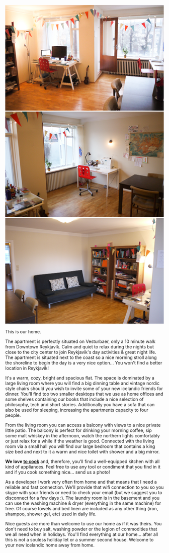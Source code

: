 ![](/images/house/1.jpg)
![](/images/house/2.jpg)
![](/images/house/3.jpg)

This is our home.

The apartment is perfectly situated on Vesturbaer, only a 10 minute walk from Downtown Reykjavík. Calm and quiet to relax during the nights but close to the city center to join Reykjavik's day activities & great night life. The apartment is situated next to the coast so a nice morning stroll along the shoreline to begin the day is a very nice option… You won't find a better location in Reykjavík!

It's a warm, cozy, bright and spacious flat. The space is dominated by a large living room where you will find a big dinning table and vintage nordic style chairs should you wish to invite some of your new icelandic friends for dinner. You'll find too two smaller desktops that we use as home offices and some shelves containing our books that include a nice selection of philosophy, tech and short stories. Additionally you have a sofa that can also be used for sleeping, increasing the apartments capacity to four people.

From the living room you can access a balcony with views to a nice private little patio. The balcony is perfect for drinking your morning coffee, sip some malt whiskey in the afternoon, watch the northern lights comfortably or just relax for a while if the weather is good. Connected with the living room via a small hall you will find our large bedroom that contains a king size bed and next to it a warm and nice toilet with shower and a big mirror.

**We love [to cook](http://sumendi.is)** and, therefore, you'll find a well-equipped kitchen with all kind of appliances. Feel free to use any tool or condiment that you find in it and if you cook something nice... send us a photo!

As a developer I work very often from home and that means that I need a reliable and fast connection. We'll provide that wifi connection to you so you skype with your friends or need to check your email (but we suggest you to disconnect for a few days :). The laundry room is in the basement and you can use the washing machine & dryer (everything in the same machine) for free. Of course towels and bed linen are included as any other thing (iron, shampoo, shower gel, etc) used in daily life.

Nice guests are more than welcome to use our home as if it was theirs. You don't need to buy salt, washing powder or the legion of commodities that we all need when in holidays. You'll find everything at our home... after all this is not a souless holiday let or a summer second house. Welcome to your new icelandic home away from home.